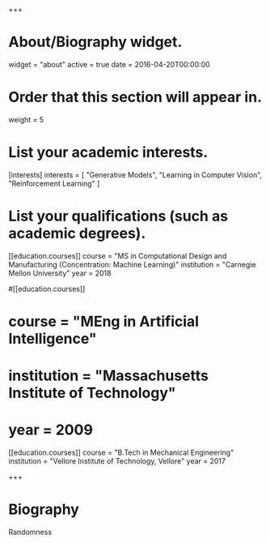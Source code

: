 +++
# About/Biography widget.
widget = "about"
active = true
date = 2016-04-20T00:00:00

# Order that this section will appear in.
weight = 5

# List your academic interests.
[interests]
  interests = [
    "Generative Models",
    "Learning in Computer Vision",
    "Reinforcement Learning"
  ]

# List your qualifications (such as academic degrees).
[[education.courses]]
  course = "MS in Computational Design and Manufacturing (Concentration: Machine Learning)"
  institution = "Carnegie Mellon University"
  year = 2018

#[[education.courses]]
#  course = "MEng in Artificial Intelligence"
#  institution = "Massachusetts Institute of Technology"
#  year = 2009

[[education.courses]]
  course = "B.Tech in Mechanical Engineering"
  institution = "Vellore Institute of Technology, Vellore"
  year = 2017
 
+++

# Biography

 Randomness

